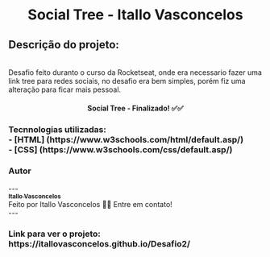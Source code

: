 <h1 align="center">Social Tree - Itallo Vasconcelos </h1>
<h2>Descrição do projeto:</h2><br>
Desafio feito duranto o curso da Rocketseat, onde era necessario fazer uma link tree para redes sociais, no desafio era bem simples, porém fiz uma alteração para ficar mais pessoal.

<h4 align="center">
Social Tree - Finalizado! ✅✅
</h4>

<h3>
Tecnnologias utilizadas: 
  <br>
  - [HTML] (https://www.w3schools.com/html/default.asp/)
  <br>
  - [CSS] (https://www.w3schools.com/css/default.asp/)
</h3>

<h3>Autor</h3>
---
<a href="https://www.linkedin.com/in/itallo-vasconcelos-7441b4158/">
</br>
<sub><b>Itallo Vasconcelos</b></sub>
</a>
<br>
Feito por Itallo Vasconcelos 👋🏽 Entre em contato!
<br>
---
<h3>Link para ver o projeto: https://itallovasconcelos.github.io/Desafio2/</h3>
